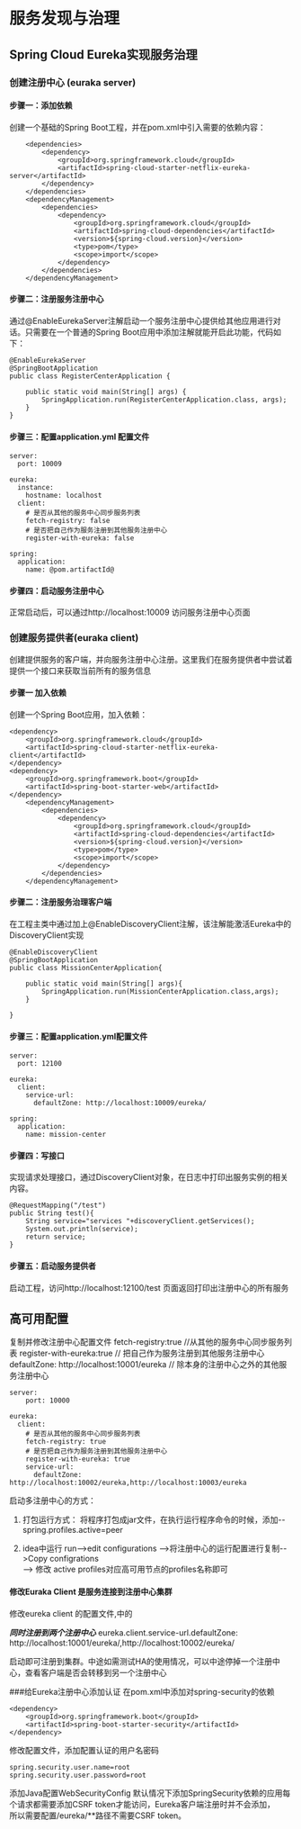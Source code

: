 # 服务发现与治理
## Spring Cloud Eureka实现服务治理
### 创建注册中心 (euraka server)
#### 步骤一：添加依赖
创建一个基础的Spring Boot工程，并在pom.xml中引入需要的依赖内容：
``````
    <dependencies>
        <dependency>
            <groupId>org.springframework.cloud</groupId>
            <artifactId>spring-cloud-starter-netflix-eureka-server</artifactId>
        </dependency>
    </dependencies>
    <dependencyManagement>
        <dependencies>
            <dependency>
                <groupId>org.springframework.cloud</groupId>
                <artifactId>spring-cloud-dependencies</artifactId>
                <version>${spring-cloud.version}</version>
                <type>pom</type>
                <scope>import</scope>
            </dependency>
        </dependencies>
    </dependencyManagement>
``````
#### 步骤二：注册服务注册中心
通过@EnableEurekaServer注解启动一个服务注册中心提供给其他应用进行对话。只需要在一个普通的Spring Boot应用中添加注解就能开启此功能，代码如下：
``````
@EnableEurekaServer
@SpringBootApplication
public class RegisterCenterApplication {

    public static void main(String[] args) {
        SpringApplication.run(RegisterCenterApplication.class, args);
    }
}
``````
#### 步骤三：配置application.yml 配置文件

``````
server:
  port: 10009

eureka:
  instance:
    hostname: localhost
  client:
    # 是否从其他的服务中心同步服务列表
    fetch-registry: false
    # 是否把自己作为服务注册到其他服务注册中心
    register-with-eureka: false

spring:
  application:
    name: @pom.artifactId@

``````
#### 步骤四：启动服务注册中心 

正常启动后，可以通过http://localhost:10009 访问服务注册中心页面

### 创建服务提供者(euraka client)
创建提供服务的客户端，并向服务注册中心注册。这里我们在服务提供者中尝试着提供一个接口来获取当前所有的服务信息        
#### 步骤一  加入依赖
创建一个Spring Boot应用，加入依赖：
```
<dependency>
    <groupId>org.springframework.cloud</groupId>
    <artifactId>spring-cloud-starter-netflix-eureka-client</artifactId>
</dependency>
<dependency>
    <groupId>org.springframework.boot</groupId>
    <artifactId>spring-boot-starter-web</artifactId>
</dependency>
    <dependencyManagement>
        <dependencies>
            <dependency>
                <groupId>org.springframework.cloud</groupId>
                <artifactId>spring-cloud-dependencies</artifactId>
                <version>${spring-cloud.version}</version>
                <type>pom</type>
                <scope>import</scope>
            </dependency>
        </dependencies>
    </dependencyManagement>
```
#### 步骤二：注册服务治理客户端
在工程主类中通过加上@EnableDiscoveryClient注解，该注解能激活Eureka中的DiscoveryClient实现
````
@EnableDiscoveryClient
@SpringBootApplication
public class MissionCenterApplication{

    public static void main(String[] args){
        SpringApplication.run(MissionCenterApplication.class,args);
    }

}
````
#### 步骤三：配置application.yml配置文件
````
server:
  port: 12100

eureka:
  client:
    service-url:
      defaultZone: http://localhost:10009/eureka/

spring:
  application:
    name: mission-center
````
#### 步骤四：写接口
实现请求处理接口，通过DiscoveryClient对象，在日志中打印出服务实例的相关内容。
````
@RequestMapping("/test")
public String test(){
    String service="services "+discoveryClient.getServices();
    System.out.println(service);
    return service;
}
````
#### 步骤五：启动服务提供者
启动工程，访问http://localhost:12100/test
页面返回打印出注册中心的所有服务

## 高可用配置
复制并修改注册中心配置文件 
fetch-registry:true  //从其他的服务中心同步服务列表
register-with-eureka:true // 把自己作为服务注册到其他服务注册中心
defaultZone: http://localhost:10001/eureka   // 除本身的注册中心之外的其他服务注册中心

```
server: 
    port: 10000

eureka:
  client:
    # 是否从其他的服务中心同步服务列表
    fetch-registry: true
    # 是否把自己作为服务注册到其他服务注册中心
    register-with-eureka: true
    service-url:
      defaultZone: http://localhost:10002/eureka,http://localhost:10003/eureka
```
启动多注册中心的方式： 
 
1. 打包运行方式：
将程序打包成jar文件，在执行运行程序命令的时候，添加--spring.profiles.active=peer

2. idea中运行
run-->edit configurations -->将注册中心的运行配置进行复制-->Copy configrations   
--> 修改 active profiles对应高可用节点的profiles名称即可

#### 修改Euraka Client 是服务连接到注册中心集群
修改eureka client 的配置文件,中的

***同时注册到两个注册中心***
eureka.client.service-url.defaultZone: http://localhost:10001/eureka/,http://localhost:10002/eureka/

启动即可注册到集群。中途如需测试HA的使用情况，可以中途停掉一个注册中心，查看客户端是否会转移到另一个注册中心

###给Eureka注册中心添加认证
在pom.xml中添加对spring-security的依赖
```
<dependency>
    <groupId>org.springframework.boot</groupId>
    <artifactId>spring-boot-starter-security</artifactId>
</dependency>
```
修改配置文件，添加配置认证的用户名密码
```
spring.security.user.name=root
spring.security.user.password=root
```

添加Java配置WebSecurityConfig
默认情况下添加SpringSecurity依赖的应用每个请求都需要添加CSRF token才能访问，Eureka客户端注册时并不会添加，   
所以需要配置/eureka/**路径不需要CSRF token。



    
   
    
    


